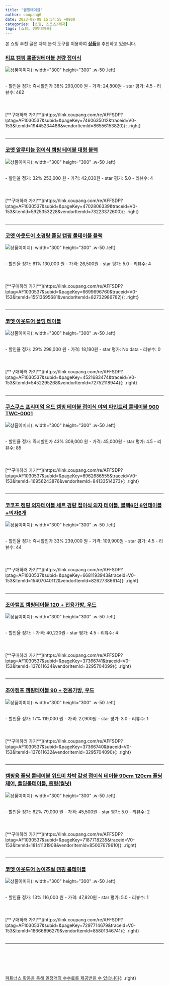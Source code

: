 ```yaml
---
title: "캠핑테이블"
author: coupang6
date: 2023-08-08 15:54:55 +0800
categories: [쇼핑, 스포츠/레저]
tags: [쇼핑, 캠핑테이블]
---
```


본 쇼핑 추천 글은 자체 분석 도구를 이용하여 [**상품**](https://link.coupang.com/a/bao1ui)을 추천하고 있습니다.

### [티프 캠핑 롤폴딩테이블 경량 접이식](https://link.coupang.com/re/AFFSDP?lptag=AF1030537&subid=&pageKey=7460635012&traceid=V0-153&itemId=19445234486&vendorItemId=86556153820)

![상품이미지](https://thumbnail6.coupangcdn.com/thumbnails/remote/230x230ex/image/vendor_inventory/06b3/d7fffd654a268a8e8239a2548c8989d3eabfe34e8e416382542c51edf999.jpg){: width="300" height="300" .w-50 .left}


<br>
- 할인율 정가: 즉시할인가 38%  293,000   원
- 가격: 24,800원
- star 평가: 4.5
- 리뷰수: 462
<br>
<br>
<br>
<br>
[**구매하러 가기**](https://link.coupang.com/re/AFFSDP?lptag=AF1030537&subid=&pageKey=7460635012&traceid=V0-153&itemId=19445234486&vendorItemId=86556153820){: .right}
<br>
<br>

---

### [코멧 알루미늄 접이식 캠핑 테이블 대형 블랙](https://link.coupang.com/re/AFFSDP?lptag=AF1030537&subid=&pageKey=4702806339&traceid=V0-153&itemId=5925353228&vendorItemId=73223372600)

![상품이미지](https://thumbnail8.coupangcdn.com/thumbnails/remote/230x230ex/image/retail/images/261057182673042-e8489937-3581-46f7-9459-852b7ff18b33.jpg){: width="300" height="300" .w-50 .left}


<br>
- 할인율 정가: 32%  253,000   원
- 가격: 42,030원
- star 평가: 5.0
- 리뷰수: 4
<br>
<br>
<br>
<br>
[**구매하러 가기**](https://link.coupang.com/re/AFFSDP?lptag=AF1030537&subid=&pageKey=4702806339&traceid=V0-153&itemId=5925353228&vendorItemId=73223372600){: .right}
<br>
<br>

---

### [코멧 아웃도어 초경량 폴딩 캠핑 롤테이블 블랙](https://link.coupang.com/re/AFFSDP?lptag=AF1030537&subid=&pageKey=6699696760&traceid=V0-153&itemId=15513695681&vendorItemId=82732986782)

![상품이미지](https://thumbnail10.coupangcdn.com/thumbnails/remote/230x230ex/image/retail/images/6430670148763970-3906d8c3-a6a1-473f-95ba-764d84f441f7.JPG){: width="300" height="300" .w-50 .left}


<br>
- 할인율 정가: 61%  130,000   원
- 가격: 26,500원
- star 평가: 5.0
- 리뷰수: 4
<br>
<br>
<br>
<br>
[**구매하러 가기**](https://link.coupang.com/re/AFFSDP?lptag=AF1030537&subid=&pageKey=6699696760&traceid=V0-153&itemId=15513695681&vendorItemId=82732986782){: .right}
<br>
<br>

---

### [코멧 아웃도어 폴딩 테이블](https://link.coupang.com/re/AFFSDP?lptag=AF1030537&subid=&pageKey=4521683474&traceid=V0-153&itemId=5452295268&vendorItemId=72752118944)

![상품이미지](https://thumbnail8.coupangcdn.com/thumbnails/remote/230x230ex/image/retail/images/2869897394689160-68cbbac4-bb59-4930-9508-da3ead0db0f3.png){: width="300" height="300" .w-50 .left}


<br>
- 할인율 정가: 29%  298,000   원
- 가격: 18,190원
- star 평가: No data
- 리뷰수: 0
<br>
<br>
<br>
<br>
[**구매하러 가기**](https://link.coupang.com/re/AFFSDP?lptag=AF1030537&subid=&pageKey=4521683474&traceid=V0-153&itemId=5452295268&vendorItemId=72752118944){: .right}
<br>
<br>

---

### [쿠스쿠스 프리미엄 우드 캠핑 테이블 접이식 야외 파인트리 롤테이블 900 TWC-0001](https://link.coupang.com/re/AFFSDP?lptag=AF1030537&subid=&pageKey=6962686555&traceid=V0-153&itemId=16956243876&vendorItemId=84133514273)

![상품이미지](https://thumbnail9.coupangcdn.com/thumbnails/remote/230x230ex/image/vendor_inventory/a48e/938527849edf7cdf363c9b192a9f7033d42602248b71596004a761ad54fb.jpg){: width="300" height="300" .w-50 .left}


<br>
- 할인율 정가: 즉시할인가 43%  309,000   원
- 가격: 45,000원
- star 평가: 4.5
- 리뷰수: 85
<br>
<br>
<br>
<br>
[**구매하러 가기**](https://link.coupang.com/re/AFFSDP?lptag=AF1030537&subid=&pageKey=6962686555&traceid=V0-153&itemId=16956243876&vendorItemId=84133514273){: .right}
<br>
<br>

---

### [코코프 캠핑 의자테이블 세트 경량 접이식 의자 테이블, 블랙6인 6인테이블+의자6개](https://link.coupang.com/re/AFFSDP?lptag=AF1030537&subid=&pageKey=6681193943&traceid=V0-153&itemId=15407040112&vendorItemId=82627386614)

![상품이미지](https://thumbnail6.coupangcdn.com/thumbnails/remote/230x230ex/image/vendor_inventory/7b4e/2199eafb0fe2afd9da00f82f263b8362588bfae91da0a85ab456dcf654bb.jpg){: width="300" height="300" .w-50 .left}


<br>
- 할인율 정가: 즉시할인가 33%  239,000   원
- 가격: 109,900원
- star 평가: 4.5
- 리뷰수: 44
<br>
<br>
<br>
<br>
[**구매하러 가기**](https://link.coupang.com/re/AFFSDP?lptag=AF1030537&subid=&pageKey=6681193943&traceid=V0-153&itemId=15407040112&vendorItemId=82627386614){: .right}
<br>
<br>

---

### [조아캠프 캠핑테이블 120 + 전용가방, 우드](https://link.coupang.com/re/AFFSDP?lptag=AF1030537&subid=&pageKey=37366741&traceid=V0-153&itemId=137611634&vendorItemId=3295704099)

![상품이미지](https://thumbnail9.coupangcdn.com/thumbnails/remote/230x230ex/image/retail/images/339661460391391-acdc0ec5-a1bb-4031-a7ab-fa2198542530.png){: width="300" height="300" .w-50 .left}


<br>
- 할인율 정가: 
- 가격: 40,220원
- star 평가: 4.5
- 리뷰수: 4
<br>
<br>
<br>
<br>
[**구매하러 가기**](https://link.coupang.com/re/AFFSDP?lptag=AF1030537&subid=&pageKey=37366741&traceid=V0-153&itemId=137611634&vendorItemId=3295704099){: .right}
<br>
<br>

---

### [조아캠프 캠핑테이블 90 + 전용가방, 우드](https://link.coupang.com/re/AFFSDP?lptag=AF1030537&subid=&pageKey=37366740&traceid=V0-153&itemId=137611632&vendorItemId=3295704090)

![상품이미지](https://thumbnail6.coupangcdn.com/thumbnails/remote/230x230ex/image/product/image/vendoritem/2019/05/20/3295704090/aedad4ed-887d-49d4-b7c1-6d19db6138c3.jpg){: width="300" height="300" .w-50 .left}


<br>
- 할인율 정가: 17%  119,000   원
- 가격: 27,900원
- star 평가: 3.0
- 리뷰수: 1
<br>
<br>
<br>
<br>
[**구매하러 가기**](https://link.coupang.com/re/AFFSDP?lptag=AF1030537&subid=&pageKey=37366740&traceid=V0-153&itemId=137611632&vendorItemId=3295704090){: .right}
<br>
<br>

---

### [캠핑용 폴딩 롤테이블 위드미 차박 감성 접이식 테이블 90cm 120cm 폴딩체어, 폴딩롤테이블, 중형(월넛)](https://link.coupang.com/re/AFFSDP?lptag=AF1030537&subid=&pageKey=7187718235&traceid=V0-153&itemId=18141131908&vendorItemId=85007679610)

![상품이미지](https://thumbnail7.coupangcdn.com/thumbnails/remote/230x230ex/image/vendor_inventory/bde8/9a8fb92ef685a08ce28ced4799684efe44ba689a242022f7ae9b63871b75.jpg){: width="300" height="300" .w-50 .left}


<br>
- 할인율 정가: 62%  79,000   원
- 가격: 45,500원
- star 평가: 5.0
- 리뷰수: 2
<br>
<br>
<br>
<br>
[**구매하러 가기**](https://link.coupang.com/re/AFFSDP?lptag=AF1030537&subid=&pageKey=7187718235&traceid=V0-153&itemId=18141131908&vendorItemId=85007679610){: .right}
<br>
<br>

---

### [코멧 아웃도어 높이조절 캠핑 롤테이블](https://link.coupang.com/re/AFFSDP?lptag=AF1030537&subid=&pageKey=7297714679&traceid=V0-153&itemId=18666896279&vendorItemId=85801346741)

![상품이미지](https://thumbnail9.coupangcdn.com/thumbnails/remote/230x230ex/image/retail/images/302871861075393-91dc8c36-b6b6-4767-8809-567d24083d41.jpg){: width="300" height="300" .w-50 .left}


<br>
- 할인율 정가: 13%  116,000   원
- 가격: 47,820원
- star 평가: 5.0
- 리뷰수: 1
<br>
<br>
<br>
<br>
[**구매하러 가기**](https://link.coupang.com/re/AFFSDP?lptag=AF1030537&subid=&pageKey=7297714679&traceid=V0-153&itemId=18666896279&vendorItemId=85801346741){: .right}
<br>
<br>

---
<br><br><br><br><br> [파트너스 활동을 통해 일정액의 수수료를 제공받을 수 있습니다](https://link.coupang.com/a/bao1ui){: .right}
